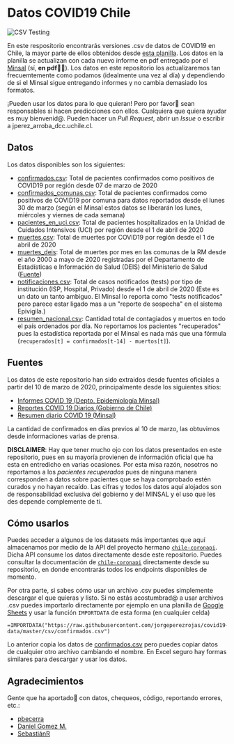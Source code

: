 # Datos COVID19 Chile

![CSV Testing](https://github.com/jorgeperezrojas/covid19-data/workflows/CSV%20Testing/badge.svg)

En este respositorio encontrarás versiones .csv de datos de COVID19 en Chile, la mayor parte de ellos obtenidos desde [esta planilla](https://docs.google.com/spreadsheets/d/1mLx2L8nMaRZu0Sy4lyFniDewl6jDcgnxB_d0lHG-boc). Los datos en la planilla se actualizan con cada nuevo informe en pdf entregado por el [Minsal](https://www.minsal.cl/) (sí, **en pdf**🤦‍♂️). Los datos en este repositorio los actualizaremos tan frecuemtemente como podamos (idealmente una vez al día) y dependiendo de si el Minsal sigue entregando informes y no cambia demasiado los formatos.

¡Pueden usar los datos para lo que quieran! Pero por favor🙏 sean responsables si hacen predicciones con ellos. Cualquiera que quiera ayudar es muy bienvenid@. Pueden hacer un *Pull Request*, abrir un *Issue* o escribir a jperez_arroba_dcc.uchile.cl.


## Datos

Los datos disponibles son los siguientes:
* [confirmados.csv](csv/confirmados.csv): Total de pacientes confirmados como positivos de COVID19 por región desde 07 de marzo de 2020
* [confirmados_comunas.csv](csv/confirmados_comunas.csv): Total de pacientes confirmados como positivos de COVID19 por comuna para datos reportados desde el lunes 30 de marzo (según el Minsal estos datos se liberarán los lunes, miércoles y viernes de cada semana)
* [pacientes_en_uci.csv](csv/pacientes_en_uci.csv): Total de pacientes hospitalizados en la Unidad de Cuidados Intensivos (UCI) por región desde el 1 de abril de 2020
* [muertes.csv](csv/muertes.csv): Total de muertes por COVID19 por región desde el 1 de abril de 2020
* [muertes_deis](csv/muertes_deis/): Total de muertes por mes en las comunas de la RM desde el año 2000 a mayo de 2020 registradas por el Departamento de Estadísticas e Información de Salud (DEIS) del Ministerio de Salud ([Fuente](https://public.tableau.com/profile/deis4231#!/vizhome/HechosVitalesdesdeel2000/Defunciones))
* [notificaciones.csv](csv/notificaciones.csv): Total de casos notificados (tests) por tipo de institución (ISP, Hospital, Privado) desde el 1 de abril de 2020 (Este es un dato un tanto ambiguo. El Minsal lo reporta como "tests notificados" pero parece estar ligado mas a un "reporte de sospecha" en el sistema Epivigila.)
* [resumen_nacional.csv](csv/resumen_nacional.csv): Cantidad total de contagiados y muertos en todo el país ordenados por día. No reportamos los pacientes "recuperados" pues la estadística reportada por el Minsal es nada más que una fórmula (`recuperados[t] = confirmados[t-14] - muertos[t]`).

## Fuentes

Los datos de este repositorio han sido extraidos desde fuentes oficiales a partir del 10 de marzo de 2020, principalmente desde los siguientes sitios:
* [Informes COVID 19 (Depto. Epidemiología Minsal)](http://epi.minsal.cl/informes-covid-19/) 
* [Reportes COVID 19 Diarios (Gobierno de Chile)](https://www.gob.cl/coronavirus/cifrasoficiales/#reportes)
* [Resumen diario COVID 19 (Minsal)](https://www.minsal.cl/nuevo-coronavirus-2019-ncov/casos-confirmados-en-chile-covid-19/)

La cantidad de confirmados en días previos al 10 de marzo, las obtuvimos desde informaciones varias de prensa.

**DISCLAIMER**: Hay que tener mucho ojo con los datos presentados en este repositorio, pues en su mayoría provienen de información oficial que ha esta en entredicho en varias ocasiones. Por esta misa razón, nosotros no reportamos a los *pacientes recuperados* pues de ninguna manera corresponden a datos sobre pacientes que se haya comprobado estén curados y no hayan recaído. Las cifras y todos los datos aquí alojados son de responsabilidad exclusiva del gobierno y del MINSAL y el uso que les des depende complemente de ti.

## Cómo usarlos

Puedes acceder a algunos de los datasets más importantes que aquí almacenamos por medio de la API del proyecto hermano [``chile-coronapi``](https://github.com/sanguineti/chile-coronapi). Dicha API consume los datos directamente desde este repositorio. Puedes consultar la documentación de [``chile-coronapi``](https://github.com/sanguineti/chile-coronapi) directamente desde su repositorio, en donde encontrarás todos los endpoints disponibles de momento.

Por otra parte, si sabes cómo usar un archivo .csv puedes simplemente descargar el que quieras y listo. Si no estás acostumbrad@ a usar archivos .csv puedes importarlo directamente por ejemplo en una planilla de [Google Sheets](https://docs.google.com/spreadsheets/) y usar la función `IMPORTDATA` de esta forma (en cualquier celda)
```
=IMPORTDATA("https://raw.githubusercontent.com/jorgeperezrojas/covid19-data/master/csv/confirmados.csv")
```
Lo anterior copia los datos de [confirmados.csv](csv/confirmados.csv) pero puedes copiar datos de cualquier otro archivo cambiando el nombre. En Excel seguro hay formas similares para descargar y usar los datos.

## Agradecimientos

Gente que ha aportado🥰 con datos, chequeos, código, reportando errores, etc.:
* [pbecerra](https://github.com/pabecerra)
* [Daniel Gomez M.](https://github.com/danielgomezm)
* [SebastiánR](https://twitter.com/SebastinR14)
